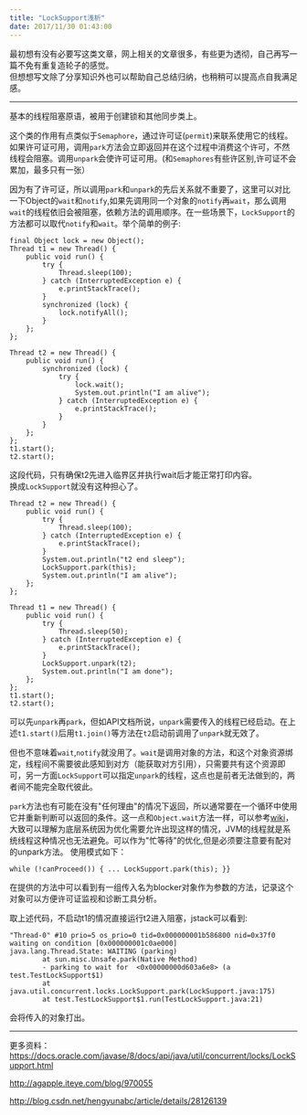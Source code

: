 ```yaml
---
title: "LockSupport浅析"
date: 2017/11/30 01:43:00
---
```

最初想有没有必要写这类文章，网上相关的文章很多，有些更为透彻，自己再写一篇不免有重复造轮子的感觉。  
但想想写文除了分享知识外也可以帮助自己总结归纳，也稍稍可以提高点自我满足感。

---  

基本的线程阻塞原语，被用于创建锁和其他同步类上。  

这个类的作用有点类似于`Semaphore`，通过许可证(`permit`)来联系使用它的线程。如果许可证可用，调用`park`方法会立即返回并在这个过程中消费这个许可，不然线程会阻塞。调用`unpark`会使许可证可用。(和`Semaphores`有些许区别,许可证不会累加，最多只有一张） 

因为有了许可证，所以调用`park`和`unpark`的先后关系就不重要了，这里可以对比一下Object的`wait`和`notify`,如果先调用同一个对象的`notify`再`wait`，那么调用`wait`的线程依旧会被阻塞，依赖方法的调用顺序。在一些场景下，`LockSupport`的方法都可以取代`notify`和`wait`。举个简单的例子:  

    final Object lock = new Object();
    Thread t1 = new Thread() {
        public void run() {
            try {
                Thread.sleep(100);
            } catch (InterruptedException e) {
                e.printStackTrace();
            }
            synchronized (lock) {
                lock.notifyAll();
            }
        };
    };

    Thread t2 = new Thread() {
        public void run() {
            synchronized (lock) {
                try {
                    lock.wait();
                    System.out.println("I am alive");
                } catch (InterruptedException e) {
                    e.printStackTrace();
                }
            }
        };
    };
    t1.start();
    t2.start();
这段代码，只有确保t2先进入临界区并执行wait后才能正常打印内容。  
换成`LockSupport`就没有这种担心了。  

    Thread t2 = new Thread() {
        public void run() {
            try {
                Thread.sleep(100);
            } catch (InterruptedException e) {
                e.printStackTrace();
            }
            System.out.println("t2 end sleep");
            LockSupport.park(this);
            System.out.println("I am alive");
        };
    };
    
    Thread t1 = new Thread() {
        public void run() {
            try {
                Thread.sleep(50);
            } catch (InterruptedException e) {
                e.printStackTrace();
            }
            LockSupport.unpark(t2);
            System.out.println("I am done");
        };
    };
    t1.start();
    t2.start();
可以先`unpark`再`park`，但如API文档所说，`unpark`需要传入的线程已经启动。在上述`t1.start()`后用`t1.join()`等方法在`t2`启动前调用了`unpark`就无效了。  

但也不意味着`wait`,`notify`就没用了。`wait`是调用对象的方法，和这个对象资源绑定，线程间不需要彼此感知到对方（能获取对方引用），只需要共有这个资源即可，另一方面`LockSupport`可以指定`unpark`的线程，这点也是前者无法做到的，两者间不能完全取代彼此。

`park`方法也有可能在没有"任何理由"的情况下返回，所以通常要在一个循环中使用它并重新判断可以返回的条件。这一点和`Object.wait`方法一样，可以参考[wiki](https://en.wikipedia.org/wiki/Spurious_wakeup)，大致可以理解为底层系统因为优化需要允许出现这样的情况，JVM的线程就是系统线程这种情况也无法避免。可以作为"忙等待"的优化,但是必须要注意要有配对的unpark方法。 
使用模式如下：  

    while (!canProceed()) { ... LockSupport.park(this); }}  


在提供的方法中可以看到有一组传入名为blocker对象作为参数的方法，记录这个对象可以方便许可证监视和诊断工具分析。  

取上述代码，不启动t1的情况直接运行t2进入阻塞，jstack可以看到:  

    "Thread-0" #10 prio=5 os_prio=0 tid=0x000000001b586800 nid=0x37f0 waiting on condition [0x000000001c0ae000]
    java.lang.Thread.State: WAITING (parking)
            at sun.misc.Unsafe.park(Native Method)
            - parking to wait for  <0x00000000d603a6e8> (a test.TestLockSupport$1)
            at java.util.concurrent.locks.LockSupport.park(LockSupport.java:175)
            at test.TestLockSupport$1.run(TestLockSupport.java:21)  

会将传入的对象打出。  

---  
更多资料：  
https://docs.oracle.com/javase/8/docs/api/java/util/concurrent/locks/LockSupport.html  

http://agapple.iteye.com/blog/970055  

http://blog.csdn.net/hengyunabc/article/details/28126139
